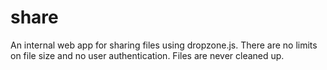 share
=====

An internal web app for sharing files using dropzone.js.  There are no limits on file size and no user authentication.  Files are never cleaned up.
